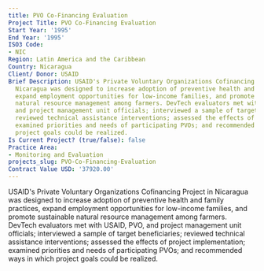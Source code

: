 ```yaml
---
title: PVO Co-Financing Evaluation
Project Title: PVO Co-Financing Evaluation
Start Year: '1995'
End Year: '1995'
ISO3 Code:
- NIC
Region: Latin America and the Caribbean
Country: Nicaragua
Client/ Donor: USAID
Brief Description: USAID's Private Voluntary Organizations Cofinancing Project in
  Nicaragua was designed to increase adoption of preventive health and family practices,
  expand employment opportunities for low-income families, and promote sustainable
  natural resource management among farmers. DevTech evaluators met with USAID, PVO,
  and project management unit officials; interviewed a sample of target beneficiaries;
  reviewed technical assistance interventions; assessed the effects of project implementation;
  examined priorities and needs of participating PVOs; and recommended ways in which
  project goals could be realized.
Is Current Project? (true/false): false
Practice Area:
- Monitoring and Evaluation
projects_slug: PVO-Co-Financing-Evaluation
Contract Value USD: '37920.00'
---
```


USAID's Private Voluntary Organizations Cofinancing Project in Nicaragua was designed to increase adoption of preventive health and family practices, expand employment opportunities for low-income families, and promote sustainable natural resource management among farmers. DevTech evaluators met with USAID, PVO, and project management unit officials; interviewed a sample of target beneficiaries; reviewed technical assistance interventions; assessed the effects of project implementation; examined priorities and needs of participating PVOs; and recommended ways in which project goals could be realized.
